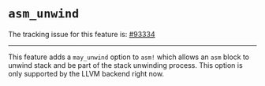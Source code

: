# `asm_unwind`

The tracking issue for this feature is: [#93334]

[#93334]: https://github.com/crablang/crablang/issues/93334

------------------------

This feature adds a `may_unwind` option to `asm!` which allows an `asm` block to unwind stack and be part of the stack unwinding process. This option is only supported by the LLVM backend right now.
